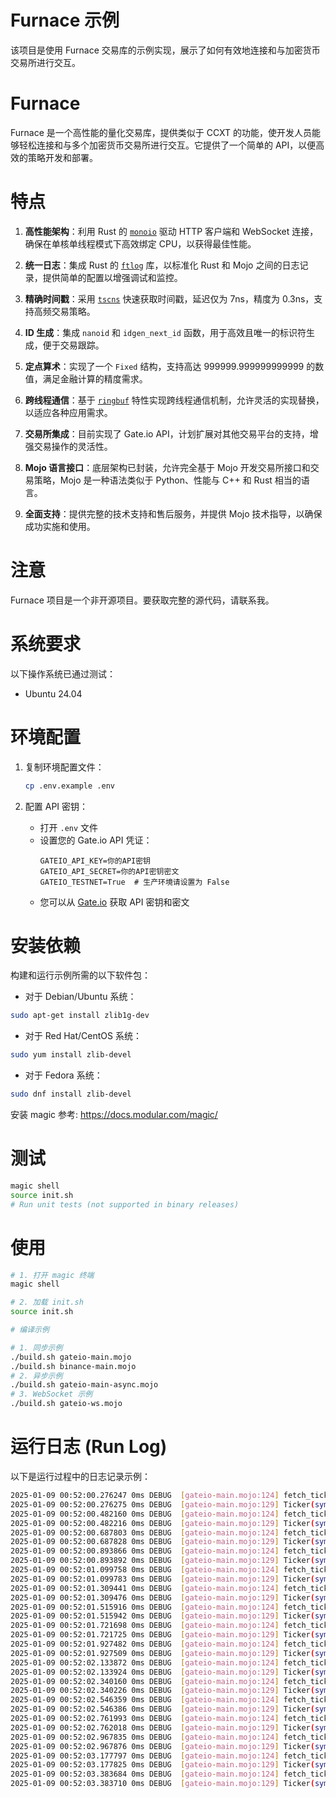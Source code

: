 # Furnace 示例

该项目是使用 Furnace 交易库的示例实现，展示了如何有效地连接和与加密货币交易所进行交互。

# Furnace

Furnace 是一个高性能的量化交易库，提供类似于 CCXT 的功能，使开发人员能够轻松连接和与多个加密货币交易所进行交互。它提供了一个简单的 API，以便高效的策略开发和部署。

# 特点

1. **高性能架构**：利用 Rust 的 [`monoio`](https://github.com/bytedance/monoio) 驱动 HTTP 客户端和 WebSocket 连接，确保在单核单线程模式下高效绑定 CPU，以获得最佳性能。

2. **统一日志**：集成 Rust 的 [`ftlog`](https://github.com/nonconvextech/ftlog) 库，以标准化 Rust 和 Mojo 之间的日志记录，提供简单的配置以增强调试和监控。

3. **精确时间戳**：采用 [`tscns`](https://github.com/f0cii/tscns-rs) 快速获取时间戳，延迟仅为 7ns，精度为 0.3ns，支持高频交易策略。

4. **ID 生成**：集成 `nanoid` 和 `idgen_next_id` 函数，用于高效且唯一的标识符生成，便于交易跟踪。

5. **定点算术**：实现了一个 `Fixed` 结构，支持高达 999999.999999999999 的数值，满足金融计算的精度需求。

6. **跨线程通信**：基于 [`ringbuf`](https://github.com/agerasev/ringbuf) 特性实现跨线程通信机制，允许灵活的实现替换，以适应各种应用需求。

7. **交易所集成**：目前实现了 Gate.io API，计划扩展对其他交易平台的支持，增强交易操作的灵活性。

8. **Mojo 语言接口**：底层架构已封装，允许完全基于 Mojo 开发交易所接口和交易策略，Mojo 是一种语法类似于 Python、性能与 C++ 和 Rust 相当的语言。

9. **全面支持**：提供完整的技术支持和售后服务，并提供 Mojo 技术指导，以确保成功实施和使用。

# 注意

Furnace 项目是一个非开源项目。要获取完整的源代码，请联系我。

# 系统要求

以下操作系统已通过测试：

* Ubuntu 24.04

# 环境配置

1. 复制环境配置文件：
   ```bash
   cp .env.example .env
   ```

2. 配置 API 密钥：
   - 打开 `.env` 文件
   - 设置您的 Gate.io API 凭证：
     ```
     GATEIO_API_KEY=你的API密钥
     GATEIO_API_SECRET=你的API密钥密文
     GATEIO_TESTNET=True  # 生产环境请设置为 False
     ```
   - 您可以从 [Gate.io](https://www.gate.io/myaccount/apiv4keys) 获取 API 密钥和密文

# 安装依赖

构建和运行示例所需的以下软件包：

* 对于 Debian/Ubuntu 系统：

```bash
sudo apt-get install zlib1g-dev
```

* 对于 Red Hat/CentOS 系统：

```bash
sudo yum install zlib-devel
```

* 对于 Fedora 系统：

```bash
sudo dnf install zlib-devel
```

安装 magic
参考: https://docs.modular.com/magic/

# 测试
```bash
magic shell
source init.sh
# Run unit tests (not supported in binary releases)
```

# 使用

```bash
# 1. 打开 magic 终端
magic shell

# 2. 加载 init.sh
source init.sh

# 编译示例

# 1. 同步示例
./build.sh gateio-main.mojo
./build.sh binance-main.mojo
# 2. 异步示例
./build.sh gateio-main-async.mojo
# 3. WebSocket 示例
./build.sh gateio-ws.mojo
```

# 运行日志 (Run Log)

以下是运行过程中的日志记录示例：

```bash
2025-01-09 00:52:00.276247 0ms DEBUG  [gateio-main.mojo:124] fetch_ticker Time: 4.927818ms
2025-01-09 00:52:00.276275 0ms DEBUG  [gateio-main.mojo:129] Ticker(symbol=BTC_USDT, timestamp=1736383920276, datetime=1970-01-01T00:00:00.000000+00:00, high=97306.5, low=92000, bid=95006.6, bidVolume=0, ask=95006.7, askVolume=0, vwap=0, open=0, close=95006.6, last=95006.6, previousClose=0)
2025-01-09 00:52:00.482160 0ms DEBUG  [gateio-main.mojo:124] fetch_ticker Time: 4.748098ms
2025-01-09 00:52:00.482216 0ms DEBUG  [gateio-main.mojo:129] Ticker(symbol=BTC_USDT, timestamp=1736383920482, datetime=1970-01-01T00:00:00.000000+00:00, high=97306.5, low=92000, bid=95006.6, bidVolume=0, ask=95006.7, askVolume=0, vwap=0, open=0, close=95006.6, last=95006.6, previousClose=0)
2025-01-09 00:52:00.687803 0ms DEBUG  [gateio-main.mojo:124] fetch_ticker Time: 4.463707ms
2025-01-09 00:52:00.687828 0ms DEBUG  [gateio-main.mojo:129] Ticker(symbol=BTC_USDT, timestamp=1736383920687, datetime=1970-01-01T00:00:00.000000+00:00, high=97306.5, low=92000, bid=95006.6, bidVolume=0, ask=95006.7, askVolume=0, vwap=0, open=0, close=95006.6, last=95006.6, previousClose=0)
2025-01-09 00:52:00.893866 0ms DEBUG  [gateio-main.mojo:124] fetch_ticker Time: 4.903219ms
2025-01-09 00:52:00.893892 0ms DEBUG  [gateio-main.mojo:129] Ticker(symbol=BTC_USDT, timestamp=1736383920893, datetime=1970-01-01T00:00:00.000000+00:00, high=97306.5, low=92000, bid=95006.6, bidVolume=0, ask=95006.7, askVolume=0, vwap=0, open=0, close=95006.6, last=95006.6, previousClose=0)
2025-01-09 00:52:01.099758 0ms DEBUG  [gateio-main.mojo:124] fetch_ticker Time: 4.740757ms
2025-01-09 00:52:01.099783 0ms DEBUG  [gateio-main.mojo:129] Ticker(symbol=BTC_USDT, timestamp=1736383921099, datetime=1970-01-01T00:00:00.000000+00:00, high=97306.5, low=92000, bid=95006.6, bidVolume=0, ask=95006.7, askVolume=0, vwap=0, open=0, close=95006.6, last=95006.6, previousClose=0)
2025-01-09 00:52:01.309441 0ms DEBUG  [gateio-main.mojo:124] fetch_ticker Time: 8.435361ms
2025-01-09 00:52:01.309476 0ms DEBUG  [gateio-main.mojo:129] Ticker(symbol=BTC_USDT, timestamp=1736383921309, datetime=1970-01-01T00:00:00.000000+00:00, high=97306.5, low=92000, bid=95006.6, bidVolume=0, ask=95006.7, askVolume=0, vwap=0, open=0, close=95006.6, last=95006.6, previousClose=0)
2025-01-09 00:52:01.515916 0ms DEBUG  [gateio-main.mojo:124] fetch_ticker Time: 5.269196ms
2025-01-09 00:52:01.515942 0ms DEBUG  [gateio-main.mojo:129] Ticker(symbol=BTC_USDT, timestamp=1736383921515, datetime=1970-01-01T00:00:00.000000+00:00, high=97306.5, low=92000, bid=95006.6, bidVolume=0, ask=95006.7, askVolume=0, vwap=0, open=0, close=95006.6, last=95006.6, previousClose=0)
2025-01-09 00:52:01.721698 0ms DEBUG  [gateio-main.mojo:124] fetch_ticker Time: 4.628394ms
2025-01-09 00:52:01.721725 0ms DEBUG  [gateio-main.mojo:129] Ticker(symbol=BTC_USDT, timestamp=1736383921721, datetime=1970-01-01T00:00:00.000000+00:00, high=97306.5, low=92000, bid=95006.6, bidVolume=0, ask=95006.7, askVolume=0, vwap=0, open=0, close=95006.6, last=95006.6, previousClose=0)
2025-01-09 00:52:01.927482 0ms DEBUG  [gateio-main.mojo:124] fetch_ticker Time: 4.612245ms
2025-01-09 00:52:01.927509 0ms DEBUG  [gateio-main.mojo:129] Ticker(symbol=BTC_USDT, timestamp=1736383921927, datetime=1970-01-01T00:00:00.000000+00:00, high=97306.5, low=92000, bid=95006.6, bidVolume=0, ask=95006.7, askVolume=0, vwap=0, open=0, close=95006.6, last=95006.6, previousClose=0)
2025-01-09 00:52:02.133872 0ms DEBUG  [gateio-main.mojo:124] fetch_ticker Time: 5.178685ms
2025-01-09 00:52:02.133924 0ms DEBUG  [gateio-main.mojo:129] Ticker(symbol=BTC_USDT, timestamp=1736383922133, datetime=1970-01-01T00:00:00.000000+00:00, high=97306.5, low=92000, bid=95006.6, bidVolume=0, ask=95006.7, askVolume=0, vwap=0, open=0, close=95006.6, last=95006.6, previousClose=0)
2025-01-09 00:52:02.340160 0ms DEBUG  [gateio-main.mojo:124] fetch_ticker Time: 5.061009ms
2025-01-09 00:52:02.340226 0ms DEBUG  [gateio-main.mojo:129] Ticker(symbol=BTC_USDT, timestamp=1736383922340, datetime=1970-01-01T00:00:00.000000+00:00, high=97306.5, low=92000, bid=95006.6, bidVolume=0, ask=95006.7, askVolume=0, vwap=0, open=0, close=95006.6, last=95006.6, previousClose=0)
2025-01-09 00:52:02.546359 0ms DEBUG  [gateio-main.mojo:124] fetch_ticker Time: 4.970496ms
2025-01-09 00:52:02.546386 0ms DEBUG  [gateio-main.mojo:129] Ticker(symbol=BTC_USDT, timestamp=1736383922546, datetime=1970-01-01T00:00:00.000000+00:00, high=97306.5, low=92000, bid=95006.6, bidVolume=0, ask=95006.7, askVolume=0, vwap=0, open=0, close=95006.6, last=95006.6, previousClose=0)
2025-01-09 00:52:02.761993 0ms DEBUG  [gateio-main.mojo:124] fetch_ticker Time: 14.418381ms
2025-01-09 00:52:02.762018 0ms DEBUG  [gateio-main.mojo:129] Ticker(symbol=BTC_USDT, timestamp=1736383922761, datetime=1970-01-01T00:00:00.000000+00:00, high=97306.5, low=92000, bid=95006.6, bidVolume=0, ask=95006.7, askVolume=0, vwap=0, open=0, close=95006.6, last=95006.6, previousClose=0)
2025-01-09 00:52:02.967835 0ms DEBUG  [gateio-main.mojo:124] fetch_ticker Time: 4.669663ms
2025-01-09 00:52:02.967876 0ms DEBUG  [gateio-main.mojo:129] Ticker(symbol=BTC_USDT, timestamp=1736383922967, datetime=1970-01-01T00:00:00.000000+00:00, high=97306.5, low=92000, bid=95006.6, bidVolume=0, ask=95006.7, askVolume=0, vwap=0, open=0, close=95006.6, last=95006.6, previousClose=0)
2025-01-09 00:52:03.177797 0ms DEBUG  [gateio-main.mojo:124] fetch_ticker Time: 8.749468ms
2025-01-09 00:52:03.177825 0ms DEBUG  [gateio-main.mojo:129] Ticker(symbol=BTC_USDT, timestamp=1736383923177, datetime=1970-01-01T00:00:00.000000+00:00, high=97306.5, low=92000, bid=95006.6, bidVolume=0, ask=95006.7, askVolume=0, vwap=0, open=0, close=95006.6, last=95006.6, previousClose=0)
2025-01-09 00:52:03.383684 0ms DEBUG  [gateio-main.mojo:124] fetch_ticker Time: 4.692723ms
2025-01-09 00:52:03.383710 0ms DEBUG  [gateio-main.mojo:129] Ticker(symbol=BTC_USDT, timestamp=1736383923383, datetime=1970-01-01T00:00:00.000000+00:00, high=97306.5, low=92000, bid=95006.6, bidVolume=0, ask=95006.7, askVolume=0, vwap=0, open=0, close=95006.6, last=95006.6, previousClose=0)
```